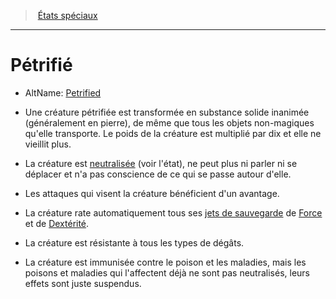 ﻿---
!GenericItem
Name: Pétrifié
Id: conditions_hd.md#pétrifié
ParentLink: conditions_hd.md#États-spéciaux
ParentName: États spéciaux
NameLevel: 1
AltName: '[Petrified](srd_conditions_petrified.md)'
Attributes: {}
---
> [États spéciaux](hd_conditions.md)

---

# Pétrifié

- AltName: [Petrified](srd_conditions_petrified.md)

* Une créature pétrifiée est transformée en substance solide inanimée (généralement en pierre), de même que tous les objets non-magiques qu'elle transporte. Le poids de la créature est multiplié par dix et elle ne vieillit plus.

* La créature est [neutralisée](hd_conditions_neutralise.md) (voir l'état), ne peut plus ni parler ni se déplacer et n'a pas conscience de ce qui se passe autour d'elle.

* Les attaques qui visent la créature bénéficient d'un avantage.

* La créature rate automatiquement tous ses [jets de sauvegarde](hd_abilities_jets_de_sauvegarde.md) de [Force](hd_abilities_strength.md) et de [Dextérité](hd_abilities_dexterity.md).

* La créature est résistante à tous les types de dégâts.

* La créature est immunisée contre le poison et les maladies, mais les poisons et maladies qui l'affectent déjà ne sont pas neutralisés, leurs effets sont juste suspendus.

